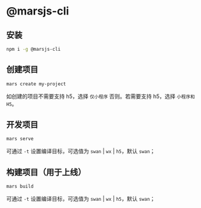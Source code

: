 # @marsjs-cli

## 安装

``` sh
npm i -g @marsjs-cli
```

## 创建项目

``` sh
mars create my-project
```

如创建的项目不需要支持 h5，选择 `仅小程序` 否则。若需要支持 h5，选择 `小程序和 H5`。

## 开发项目

``` sh
mars serve
```

可通过 `-t` 设置编译目标，可选值为 `swan` | `wx` | `h5`，默认 `swan`；

## 构建项目（用于上线）

``` sh
mars build
```

可通过 `-t` 设置编译目标，可选值为 `swan` | `wx` | `h5`，默认 `swan`；